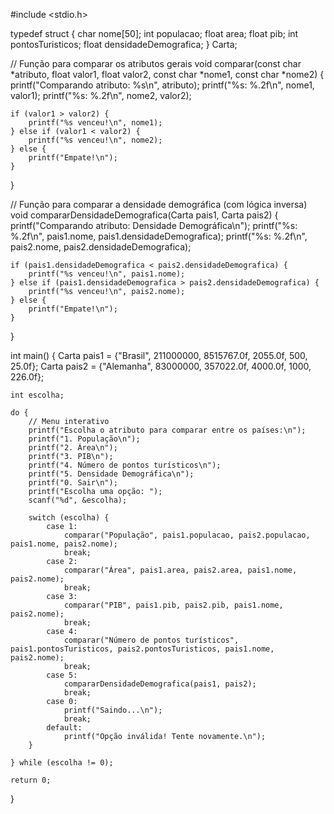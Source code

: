 #include <stdio.h>

typedef struct {
    char nome[50];
    int populacao;
    float area;
    float pib;
    int pontosTuristicos;
    float densidadeDemografica;
} Carta;

// Função para comparar os atributos gerais
void comparar(const char *atributo, float valor1, float valor2, const char *nome1, const char *nome2) {
    printf("Comparando atributo: %s\n", atributo);
    printf("%s: %.2f\n", nome1, valor1);
    printf("%s: %.2f\n", nome2, valor2);
    
    if (valor1 > valor2) {
        printf("%s venceu!\n", nome1);
    } else if (valor1 < valor2) {
        printf("%s venceu!\n", nome2);
    } else {
        printf("Empate!\n");
    }
}

// Função para comparar a densidade demográfica (com lógica inversa)
void compararDensidadeDemografica(Carta pais1, Carta pais2) {
    printf("Comparando atributo: Densidade Demográfica\n");
    printf("%s: %.2f\n", pais1.nome, pais1.densidadeDemografica);
    printf("%s: %.2f\n", pais2.nome, pais2.densidadeDemografica);
    
    if (pais1.densidadeDemografica < pais2.densidadeDemografica) {
        printf("%s venceu!\n", pais1.nome);
    } else if (pais1.densidadeDemografica > pais2.densidadeDemografica) {
        printf("%s venceu!\n", pais2.nome);
    } else {
        printf("Empate!\n");
    }
}

int main() {
    Carta pais1 = {"Brasil", 211000000, 8515767.0f, 2055.0f, 500, 25.0f};
    Carta pais2 = {"Alemanha", 83000000, 357022.0f, 4000.0f, 1000, 226.0f};

    int escolha;

    do {
        // Menu interativo
        printf("Escolha o atributo para comparar entre os países:\n");
        printf("1. População\n");
        printf("2. Área\n");
        printf("3. PIB\n");
        printf("4. Número de pontos turísticos\n");
        printf("5. Densidade Demográfica\n");
        printf("0. Sair\n");
        printf("Escolha uma opção: ");
        scanf("%d", &escolha);

        switch (escolha) {
            case 1:
                comparar("População", pais1.populacao, pais2.populacao, pais1.nome, pais2.nome);
                break;
            case 2:
                comparar("Área", pais1.area, pais2.area, pais1.nome, pais2.nome);
                break;
            case 3:
                comparar("PIB", pais1.pib, pais2.pib, pais1.nome, pais2.nome);
                break;
            case 4:
                comparar("Número de pontos turísticos", pais1.pontosTuristicos, pais2.pontosTuristicos, pais1.nome, pais2.nome);
                break;
            case 5:
                compararDensidadeDemografica(pais1, pais2);
                break;
            case 0:
                printf("Saindo...\n");
                break;
            default:
                printf("Opção inválida! Tente novamente.\n");
        }
        
    } while (escolha != 0);

    return 0;
}
